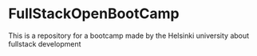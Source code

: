 # FullStackOpenBootCamp
This is a repository for a bootcamp made by the Helsinki university about fullstack development
